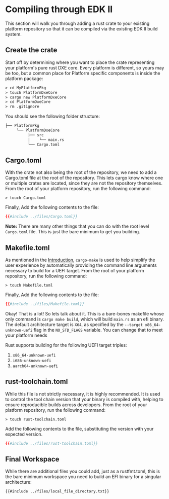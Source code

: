 # Compiling through EDK II

This section will walk you through adding a rust crate to your existing platform repository so
that it can be compiled via the existing EDK II build system.

## Create the crate

Start off by determining where you want to place the crate representing your platform's pure rust
DXE core. Every platform is different, so yours may be too, but a common place for Platform
specific components is inside the platform package:

``` txt
> cd MyPlatformPkg
> touch PlatformDxeCore
> cargo new PlatformDxeCore
> cd PlatformDxeCore
> rm .gitignore
```

You should see the following folder structure:

``` txt
├── PlatformPkg
     └── PlatformDxeCore
          ├── src
          |    └── main.rs
          └── Cargo.toml
```

## Cargo.toml

With the crate not also being the root of the repository, we need to add a Cargo.toml file at the
root of the repository. This lets cargo know where one or multiple crates are located, since they
are not the repository themselves. From the root of your platform repository, run the following
command:

`> touch Cargo.toml`

Finally, Add the following contents to the file:

``` toml
{{#include ../files/Cargo.toml}}
```

**Note:** There are many other things that you can do with the root level `Cargo.toml` file. This
is just the bare minimum to get you building.

## Makefile.toml

As mentioned in the [Introduction](../introduction.md), `cargo-make` is used to help simplify the
user experience by automatically providing the command line arguments necessary to build for a UEFI
target. From the root of your platform repository, run the following command:

`> touch Makefile.toml`

Finally, Add the following contents to the file:

``` toml
{{#include ../files/Makefile.toml}}
```

Okay! That is a lot! So lets talk about it. This is a bare-bones makefile whose only command is
`cargo make build`, which will build `main.rs` as an efi binary. The default architecture target is
`X64`, as specified by the `--target x86_64-unknown-uefi` flag in the `NO_STD_FLAGS` variable. You
can change that to meet your platform needs

Rust supports building for the following UEFI target triples:

1. `x86_64-unknown-uefi`
1. `i686-unknown-uefi`
1. `aarch64-unknown-uefi`

## rust-toolchain.toml

While this file is not strictly necessary, it is highly recommended. It is used to control the tool
chain version that your binary is compiled with, helping to ensure reproducible builds across
developers. From the root of your platform repository, run the following command:

`> touch rust-toolchain.toml`

Add the following contents to the file, substituting the version with your expected version.

``` toml
{{#include ../files/rust-toolchain.toml}}
```

## Final Workspace

While there are additional files you could add, just as a rustfmt.toml, this is the bare minimum
workspace you need to build an EFI binary for a singular architecture:

``` txt
{{#include ../files/local_file_directory.txt}}
```
